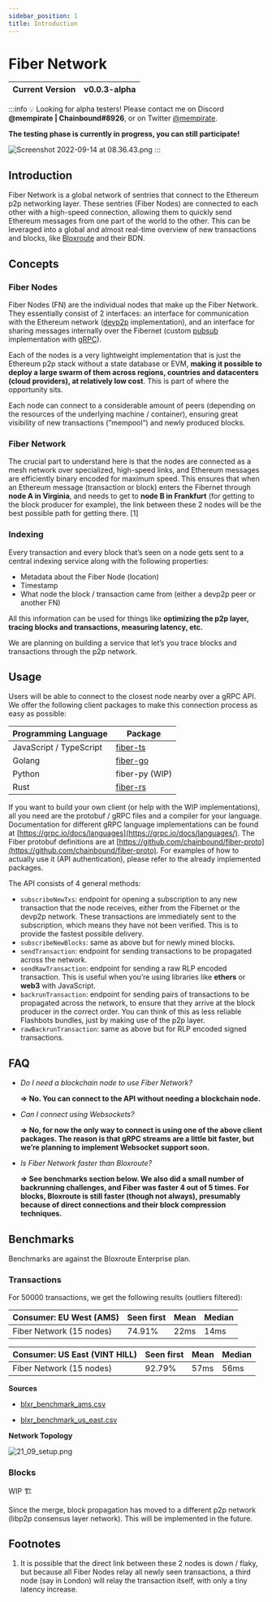 ```yaml
---
sidebar_position: 1
title: Introduction
---
```

# Fiber Network

| Current Version | v0.0.3-alpha |
| --- | --- |

:::info
💡 Looking for alpha testers! Please contact me on Discord **@mempirate | Chainbound#8926**, or on Twitter [@mempirate](https://twitter.com/mempirate).

**The testing phase is currently in progress, you can still participate!**

![Screenshot 2022-09-14 at 08.36.43.png](/img/21_09_setup.png)
:::

## Introduction

Fiber Network is a global network of sentries that connect to the Ethereum p2p networking layer. These sentries (Fiber Nodes) are connected to each other with a high-speed connection, allowing them to quickly send Ethereum messages from one part of the world to the other. This can be leveraged into a global and almost real-time overview of new transactions and blocks, like [Bloxroute](https://bloxroute.com/) and their BDN.

<!-- ![Diagram](/img/diagram.png) -->

## Concepts

### Fiber Nodes

Fiber Nodes (FN) are the individual nodes that make up the Fiber Network. They essentially consist of 2 interfaces: an interface for communication with the Ethereum network ([devp2p](https://github.com/ethereum/devp2p) implementation), and an interface for sharing messages internally over the Fibernet (custom [pubsub](https://cloud.google.com/pubsub/docs/overview) implementation with [gRPC](https://grpc.io/)).

Each of the nodes is a very lightweight implementation that is just the Ethereum p2p stack without a state database or EVM, **making it possible to deploy a large swarm of them across regions, countries and datacenters (cloud providers), at relatively low cost**. This is part of where the opportunity sits.

Each node can connect to a considerable amount of peers (depending on the resources of the underlying machine / container), ensuring great visibility of new transactions (”mempool”) and newly produced blocks.

### Fiber Network

The crucial part to understand here is that the nodes are connected as a mesh network over specialized, high-speed links, and Ethereum messages are efficiently binary encoded for maximum speed. This ensures that when an Ethereum message (transaction or block) enters the Fibernet through **node A in Virginia**, and needs to get to **node B in Frankfurt** (for getting to the block producer for example), the link between these 2 nodes will be the best possible path for getting there. [1]

### Indexing

Every transaction and every block that’s seen on a node gets sent to a central indexing service along with the following properties:

- Metadata about the Fiber Node (location)
- Timestamp
- What node the block / transaction came from (either a devp2p peer or another FN)

All this information can be used for things like **optimizing the p2p layer, tracing blocks and transactions, measuring latency, etc.**

We are planning on building a service that let’s you trace blocks and transactions through the p2p network.

## Usage

Users will be able to connect to the closest node nearby over a gRPC API. We offer the following client packages to make this connection process as easy as possible:

| Programming Language | Package |
| --- | --- |
| JavaScript / TypeScript | [fiber-ts](https://github.com/chainbound/fiber-ts) |
| Golang | [fiber-go](https://github.com/chainbound/fiber-go) |
| Python | fiber-py (WIP) |
| Rust | [fiber-rs](https://github.com/chainbound/fiber-rs) |

If you want to build your own client (or help with the WIP implementations), all you need are the protobuf / gRPC files and a compiler for your language. Documentation for different gRPC language implementations can be found at [https://grpc.io/docs/languages](https://grpc.io/docs/languages/). The Fiber protobuf definitions are at [https://github.com/chainbound/fiber-proto](https://github.com/chainbound/fiber-proto). For examples of how to actually use it (API authentication), please refer to the already implemented packages.

The API consists of 4 general methods:

- `subscribeNewTxs`: endpoint for opening a subscription to any new transaction that the node receives, either from the Fibernet or the devp2p network. These transactions are immediately sent to the subscription, which means they have not been verified. This is to provide the fastest possible delivery.
- `subscribeNewBlocks`: same as above but for newly mined blocks.
- `sendTransaction`: endpoint for sending transactions to be propagated across the network.
- `sendRawTransaction`: endpoint for sending a raw RLP encoded transaction. This is useful when you’re using libraries like **ethers** or **web3** with JavaScript.
- `backrunTransaction`: endpoint for sending pairs of transactions to be propagated across the network, to ensure that they arrive at the block producer in the correct order. You can think of this as less reliable Flashbots bundles, just by making use of the p2p layer.
- `rawBackrunTransaction`: same as above but for RLP encoded signed transactions.

## FAQ

- *Do I need a blockchain node to use Fiber Network?*

  **⇒ No. You can connect to the API without needing a blockchain node.**
- *Can I connect using Websockets?*

  **⇒ No, for now the only way to connect is using one of the above client packages. The reason is that gRPC streams are a little bit faster, but we’re planning to implement Websocket support soon.**
- *Is Fiber Network faster than Bloxroute?*

  **⇒ See benchmarks section below. We also did a small number of backrunning challenges, and Fiber was faster 4 out of 5 times. For blocks, Bloxroute is still faster (though not always), presumably because of direct connections and their block compression techniques.**

## Benchmarks

Benchmarks are against the Bloxroute Enterprise plan.

### Transactions

For 50000 transactions, we get the following results (outliers filtered):

| Consumer: EU West (AMS) | Seen first | Mean | Median |
| --- | --- | --- | --- |
| Fiber Network (15 nodes) | 74.91% | 22ms | 14ms |

| Consumer: US East (VINT HILL) | Seen first | Mean | Median |
| --- | --- | --- | --- |
| Fiber Network (15 nodes) | 92.79% | 57ms | 56ms |

**Sources**

* [blxr_benchmark_ams.csv](/files/blxr_benchmark_ams.csv)

* [blxr_benchmark_us_east.csv](/files/blxr_benchmark_us_east.csv)

**Network Topology**

![21_09_setup.png](/img/21_09_setup.png)

### Blocks

WIP 🏗️

Since the merge, block propagation has moved to a different p2p network (libp2p consensus layer network). This will be implemented in the future.

## Footnotes

1. It is possible that the direct link between these 2 nodes is down / flaky, but because all Fiber Nodes relay all newly seen transactions, a third node (say in London) will relay the transaction itself, with only a tiny latency increase.
